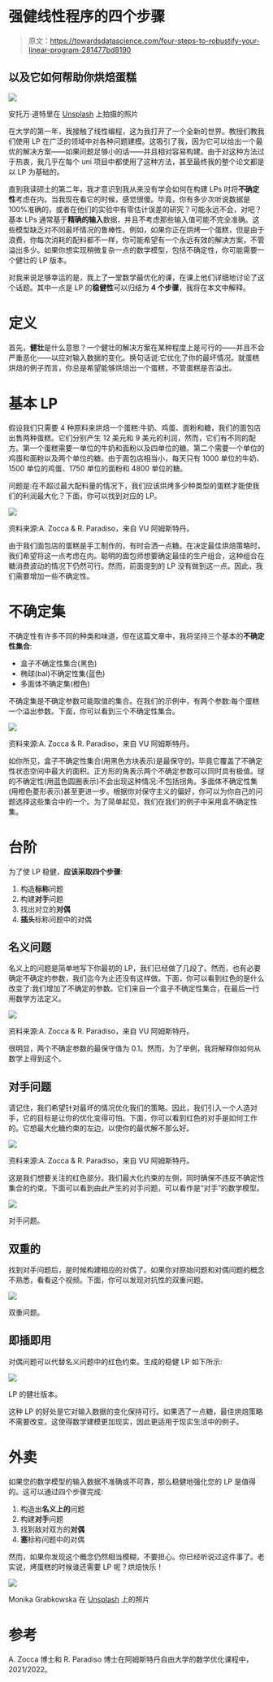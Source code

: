 # 强健线性程序的四个步骤

> 原文：<https://towardsdatascience.com/four-steps-to-robustify-your-linear-program-281477bd8190>

## 以及它如何帮助你烘焙蛋糕

![](img/80597ed86951c8316849c94bd561be07.png)

安托万·道特里在 [Unsplash](https://unsplash.com/s/photos/math?utm_source=unsplash&utm_medium=referral&utm_content=creditCopyText) 上拍摄的照片

在大学的第一年，我接触了线性编程，这为我打开了一个全新的世界。教授们教我们使用 LP 在广泛的领域中对各种问题建模。这吸引了我，因为它可以给出一个最优的解决方案——如果问题足够小的话——并且相对容易构建。由于对这种方法过于热衷，我几乎在每个 uni 项目中都使用了这种方法，甚至最终我的整个论文都是以 LP 为基础的。

直到我读硕士的第二年，我才意识到我从来没有学会如何在构建 LPs 时将**不确定性**考虑在内。当我现在看它的时候，感觉很傻。毕竟，你有多少次听说数据是 100%准确的，或者在他们的实验中有零估计误差的研究？可能永远不会，对吧？基本 LPs 通常基于**精确的输入**数据，并且不考虑那些输入值可能不完全准确。这些模型缺乏对不同最坏情况的鲁棒性。例如，如果你正在烘烤一个蛋糕，但是由于浪费，你每次消耗的配料都不一样，你可能希望有一个永远有效的解决方案，不管溢出多少。如果你想实现稍微复杂一点的数学模型，包括不确定性，你可能需要一个健壮的 LP 版本。

对我来说足够幸运的是，我上了一堂数学最优化的课，在课上他们详细地讨论了这个话题。其中一点是 LP 的**稳健性**可以归结为 **4 个步骤**，我将在本文中解释。

# 定义

首先，**健壮**是什么意思？一个健壮的解决方案在某种程度上是可行的——并且不会严重恶化——以应对输入数据的变化。换句话说:它优化了你的最坏情况。就蛋糕烘焙的例子而言，你总是希望能够烘焙出一个蛋糕，不管蛋糕是否溢出。

# 基本 LP

假设我们只需要 4 种原料来烘焙一个蛋糕:牛奶、鸡蛋、面粉和糖，我们的面包店出售两种蛋糕。它们分别产生 12 美元和 9 美元的利润，然而，它们有不同的配方。第一个蛋糕需要一单位的牛奶和面粉以及四单位的糖。第二个需要一个单位的鸡蛋和面粉以及两个单位的糖。由于面包店相当小，每天只有 1000 单位的牛奶、1500 单位的鸡蛋、1750 单位的面粉和 4800 单位的糖。

问题是:在不超过最大配料量的情况下，我们应该烘烤多少种类型的蛋糕才能使我们的利润最大化？下面，你可以找到对应的 LP。

![](img/c0274b33922e96b8d3351b05159a1a76.png)

资料来源:A. Zocca & R. Paradiso，来自 VU 阿姆斯特丹。

由于我们面包店的蛋糕是手工制作的，有时会洒一点糖。在决定最佳烘焙策略时，我们希望将这一点考虑在内。聪明的面包师想要确定最佳的生产组合，这种组合在糖消费波动的情况下仍然可行。然而，前面提到的 LP 没有做到这一点。因此，我们需要增加一些不确定性。

# 不确定集

不确定性有许多不同的种类和味道，但在这篇文章中，我将坚持三个基本的**不确定性集合**:

*   盒子不确定性集合(黑色)
*   椭球(bal)不确定性集(蓝色)
*   多面体不确定集(橙色)

不确定集是不确定参数可能取值的集合。在我们的示例中，有两个参数:每个蛋糕一个溢出参数。下面，你可以看到三个不确定性集合。

![](img/271f59bfabf9b248420c04b2c6bae668.png)

资料来源:A. Zocca & R. Paradiso，来自 VU 阿姆斯特丹。

如你所见，盒子不确定性集合(用黑色方块表示)是最保守的。毕竟它覆盖了不确定性状态空间中最大的面积。正方形的角表示两个不确定参数可以同时具有极值。球的不确定性(用蓝色圆圈表示)不会出现这种情况:不包括拐角。多面体不确定性集(用橙色菱形表示)甚至更进一步。根据你对保守主义的偏好，你可以为你自己的问题选择这些集合中的一个。为了简单起见，我们在我们的例子中采用盒不确定性集。

# 台阶

为了使 LP 稳健，**应该采取四个步骤**:

1.  构造**标称**问题
2.  构建**对手**问题
3.  找出对立的**对偶**
4.  **插头**标称问题中的对偶

## 名义问题

名义上的问题是简单地写下你最初的 LP，我们已经做了几段了。然而，也有必要确定不确定的参数，我们迄今为止还没有这样做。下面，你可以看到红色的是什么改变了:我们增加了不确定的参数。它们来自一个盒子不确定性集合，在最后一行用数学方法定义。

![](img/827da0c360abcbf823d071e01f6cafde.png)

资料来源:A. Zocca & R. Paradiso，来自 VU 阿姆斯特丹。

很明显，两个不确定参数的最保守值为 0.1。然而，为了举例，我将解释你如何从数学上得到这个。

## 对手问题

请记住，我们希望针对最坏的情况优化我们的策略。因此，我们引入一个人造对手，它的目标是让你的优化变得可怕。下面，你可以看到红色的对手是如何工作的。它想最大化糖约束的左边，以使你的最优解不那么好。

![](img/7690f0939b63cf52a7b3efa1cb62775c.png)

资料来源:A. Zocca & R. Paradiso，来自 VU 阿姆斯特丹。

这是我们想要关注的红色部分。我们最大化约束的左侧，同时确保不违反不确定性集合的约束。下面可以看到由此产生的对手问题，可以看作是“对手”的数学模型。

![](img/08e758141c0cf0757d60aae0efe8a954.png)

对手问题。

## 双重的

找到对手问题后，是时候构建相应的对偶了。如果你对原始问题和对偶问题的概念不熟悉，看看这个视频。下面，你可以发现对抗性的双重问题。

![](img/9eebec89c0e5ad20596d45d4d58fc6e8.png)

双重问题。

## 即插即用

对偶问题可以代替名义问题中的红色约束。生成的稳健 LP 如下所示:

![](img/f191d8f25c19824421158a1e1752f47f.png)

LP 的健壮版本。

这种 LP 的好处是它对输入数据的变化保持可行。如果洒了一点糖，最佳烘焙策略不需要改变。这使得数学建模更加现实，因此更适用于现实生活中的例子。

# 外卖

如果您的数学模型的输入数据不准确或不可靠，那么稳健地强化您的 LP 是值得的。这可以通过四个步骤完成:

1.  构造出**名义上的**问题
2.  构建**对手**问题
3.  找到敌对双方的**对偶**
4.  **塞**标称问题中的对偶

然而，如果你发现这个概念仍然相当模糊，不要担心。你已经听说过这件事了。老实说，烤蛋糕的时候谁还需要 LP 呢？烘焙快乐！

![](img/d1d35c90d129be712e2f69f2894ccf86.png)

Monika Grabkowska 在 [Unsplash](https://unsplash.com?utm_source=medium&utm_medium=referral) 上的照片

# 参考

A. Zocca 博士和 R. Paradiso 博士在阿姆斯特丹自由大学的数学优化课程中，2021/2022。